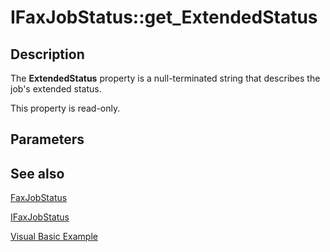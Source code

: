 # IFaxJobStatus::get_ExtendedStatus

## Description

The **ExtendedStatus** property is a null-terminated string that describes the job's extended status.

This property is read-only.

## Parameters

## See also

[FaxJobStatus](https://learn.microsoft.com/previous-versions/windows/desktop/fax/-mfax-faxjobstatus)

[IFaxJobStatus](https://learn.microsoft.com/previous-versions/windows/desktop/api/faxcomex/nn-faxcomex-ifaxjobstatus)

[Visual Basic Example](https://learn.microsoft.com/previous-versions/windows/desktop/fax/-mfax-registering-for-fax-events)